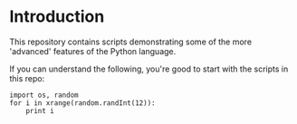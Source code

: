 # Introduction #

This repository contains scripts demonstrating some of the more 'advanced' features of the Python language.

If you can understand the following, you're good to start with the scripts in this repo: 

~~~~
import os, random
for i in xrange(random.randInt(12)):
	print i
~~~~